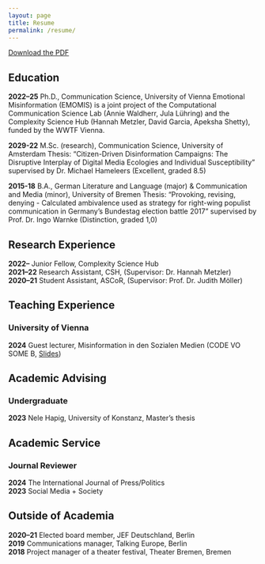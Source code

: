```yaml
---
layout: page
title: Resume
permalink: /resume/
---
```


[Download the PDF](https://github.com/julaluehring/julaluehring.github.io/blob/main/assets/files/CV_JL.pdf)

## Education
**2022–25** Ph.D., Communication Science, University of Vienna
Emotional Misinformation (EMOMIS) is a joint project of the Computational Communication Science Lab (Annie Waldherr, Jula Lühring) and the Complexity Science Hub (Hannah Metzler, David Garcia, Apeksha Shetty), funded by the WWTF Vienna.

**2029-22** M.Sc. (research), Communication Science, University of Amsterdam
Thesis: “Citizen-Driven Disinformation Campaigns: The Disruptive Interplay of Digital Media Ecologies and Individual Susceptibility” supervised by Dr. Michael Hameleers (Excellent, graded 8.5)

**2015-18** B.A., German Literature and Language (major) & Communication and Media (minor), University of Bremen
Thesis: “Provoking, revising, denying - Calculated ambivalence used as strategy for right-wing populist communication in Germany’s Bundestag election battle 2017” supervised by Prof. Dr. Ingo Warnke (Distinction, graded 1,0)

## Research Experience
**2022–** Junior Fellow, Complexity Science Hub<br>
**2021–22** Research Assistant, CSH, (Supervisor: Dr. Hannah Metzler)<br>
**2020–21** Student Assistant, ASCoR, (Supervisor: Prof. Dr. Judith Möller)

## Teaching Experience
### University of Vienna
**2024** Guest lecturer, Misinformation in den Sozialen Medien (CODE VO SOME B, [Slides](https://julaluehring.github.io/misinformation-in-den-sozialen-medien/#/title-slide))

## Academic Advising
### Undergraduate
**2023** Nele Hapig, University of Konstanz, Master’s thesis

## Academic Service
### Journal Reviewer
**2024** The International Journal of Press/Politics<br>
**2023** Social Media + Society

## Outside of Academia
**2020–21** Elected board member, JEF Deutschland, Berlin<br>
**2019** Communications manager, Talking Europe, Berlin<br>
**2018** Project manager of a theater festival, Theater Bremen, Bremen

